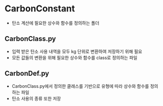 # CarbonConstant
- 탄소 계산에 필요한 상수와 함수를 정의하는 폴더

## CarbonClass.py
- 입력 받은 탄소 사용 내역을 모두 kg 단위로 변환하여 저장하기 위해 필요
- 모든 값들의 변환을 위해 필요한 상수와 함수를 class로 정의하는 파일

## CarbonDef.py
- CarbonClass.py에서 정의한 클래스를 기반으로 유형에 따라 상수와 함수를 정의하는 파일
- 탄소 사용의 종류 또한 저장
